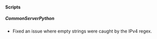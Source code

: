 
#### Scripts

##### CommonServerPython

- Fixed an issue where empty strings were caught by the IPv4 regex.
